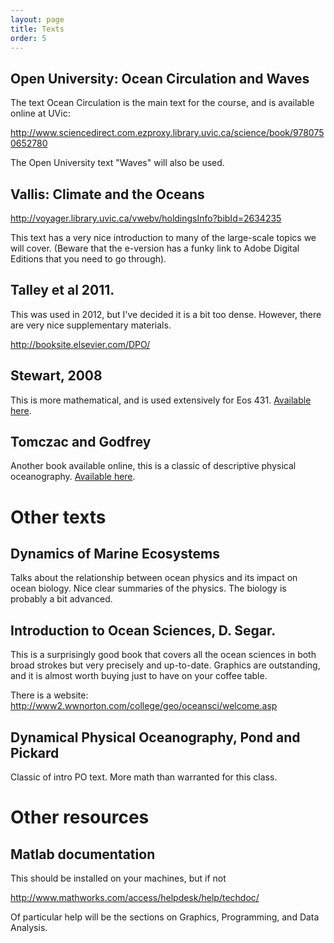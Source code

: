 ```yaml
---
layout: page
title: Texts
order: 5
---
```


## Open University: Ocean Circulation and Waves

The text Ocean Circulation is the main text for the course, and is available online at UVic:

<http://www.sciencedirect.com.ezproxy.library.uvic.ca/science/book/9780750652780>

The Open University text "Waves" will also be used.  

## Vallis: Climate and the Oceans

<http://voyager.library.uvic.ca/vwebv/holdingsInfo?bibId=2634235>

This text has a very nice introduction to many of the large-scale topics we will cover.  (Beware that the e-version has a funky link to Adobe Digital Editions that you need to go through).


## Talley et al 2011.  

This was used in 2012, but I've decided it is a bit too dense.  However, there are very nice supplementary materials.

<http://booksite.elsevier.com/DPO/>

## Stewart, 2008

This is more mathematical, and is used extensively for Eos 431.  [Available here](/Readings/Stewart08.pdf).  

## Tomczac and Godfrey

Another book available online, this is a classic of descriptive
physical oceanography.  [Available here](http://www.es.flinders.edu.au/~mattom/regoc/pdfversion.html).


# Other texts

## Dynamics of Marine Ecosystems

Talks about the relationship between ocean physics and its impact on
ocean biology.  Nice clear summaries of the physics.  The biology is
probably a bit advanced.  

## Introduction to Ocean Sciences, D. Segar.  

This is a surprisingly good book that covers all the ocean sciences in
both broad strokes but very precisely and up-to-date.  Graphics are
outstanding, and it is almost worth buying just to have on your coffee
table.

There is a website:
<http://www2.wwnorton.com/college/geo/oceansci/welcome.asp>


## Dynamical Physical Oceanography, Pond and Pickard

Classic of intro PO text.  More math than warranted for this class.

# Other resources

## Matlab documentation

This should be installed on your machines, but if not

<http://www.mathworks.com/access/helpdesk/help/techdoc/>

Of particular help will be the sections on Graphics, Programming, and
Data Analysis.
